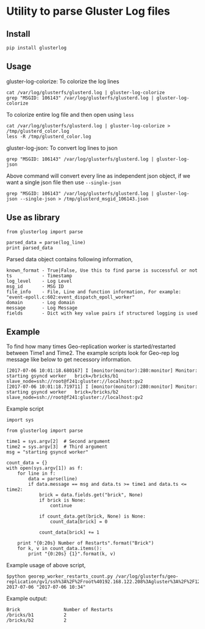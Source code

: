 # Utility to parse Gluster Log files

## Install

    pip install glusterlog

## Usage
gluster-log-colorize: To colorize the log lines

    cat /var/log/glusterfs/glusterd.log | gluster-log-colorize
    grep "MSGID: 106143" /var/log/glusterfs/glusterd.log | gluster-log-colorize

To colorize entire log file and then open using `less`

    cat /var/log/glusterfs/glusterd.log | gluster-log-colorize > /tmp/glusterd_color.log
    less -R /tmp/glusterd_color.log

gluster-log-json: To convert log lines to json

    grep "MSGID: 106143" /var/log/glusterfs/glusterd.log | gluster-log-json

Above command will convert every line as independent json object, if we want a
single json file then use `--single-json`

    grep "MSGID: 106143" /var/log/glusterfs/glusterd.log | gluster-log-json --single-json > /tmp/glusterd_msgid_106143.json


## Use as library

    from glusterlog import parse

    parsed_data = parse(log_line)
    print parsed_data

Parsed data object contains following information,

    known_format - True|False, Use this to find parse is successful or not
    ts           - Timestamp
    log_level    - Log Level
    msg_id       - MSG ID
    file_info    - File, Line and function information, For example: "event-epoll.c:602:event_dispatch_epoll_worker"
    domain       - Log domain
    message      - Log Message
    fields       - Dict with key value pairs if structured logging is used

## Example
To find how many times Geo-replication worker is started/restarted between Time1 and Time2. The example scripts look for Geo-rep log message like below to get necessory information.

    [2017-07-06 10:01:18.680167] I [monitor(monitor):280:monitor] Monitor: starting gsyncd worker   brick=/bricks/b1        slave_node=ssh://root@f241:gluster://localhost:gv2
    [2017-07-06 10:01:18.719711] I [monitor(monitor):280:monitor] Monitor: starting gsyncd worker   brick=/bricks/b2        slave_node=ssh://root@f241:gluster://localhost:gv2

Example script

    import sys

    from glusterlog import parse

    time1 = sys.argv[2]  # Second argument
    time2 = sys.argv[3]  # Third argument
    msg = "starting gsyncd worker"

    count_data = {}
    with open(sys.argv[1]) as f:
        for line in f:
            data = parse(line)
            if data.message == msg and data.ts >= time1 and data.ts <= time2:
                brick = data.fields.get("brick", None)
                if brick is None:
                    continue

                if count_data.get(brick, None) is None:
                    count_data[brick] = 0

                count_data[brick] += 1

        print "{0:20s} Number of Restarts".format("Brick")
        for k, v in count_data.items():
            print "{0:20s} {1}".format(k, v)

Example usage of above script,

    $python georep_worker_restarts_count.py /var/log/glusterfs/geo-replication/gv1/ssh%3A%2F%2Froot%40192.168.122.208%3Agluster%3A%2F%2F127.0.0.1%3Agv2.log 2017-07-06 "2017-07-06 10:34"

Example output:

    Brick                Number of Restarts
    /bricks/b1           2
    /bricks/b2           2
